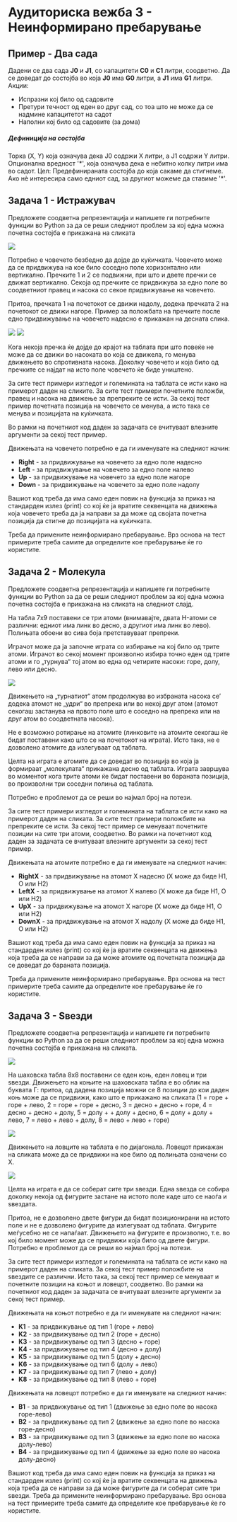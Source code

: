 ﻿# Аудиториска вежба 3 - Неинформирано пребарување


## Пример - Два сада

Дадени се два сада **J0** и **J1**, со капацитети **C0** и **C1** литри, соодветно. 
Да се доведат до состојба во која **J0** има **G0** литри, а **J1** има **G1** литри.
Акции:
- Испразни кој било од садовите
- Претури течност од еден во друг сад, со тоа што не може да се надмине капацитетот на садот
- Наполни кој било од садовите (за дома)

##### Дефиниција на состојба
Торка (X, Y) која означува дека J0 содржи X литри, а J1 содржи Y литри. Опционална вредност 
'\*', која означува дека е небитно колку литри има во садот.
Цел: Предефинираната состојба до која сакаме да стигнеме. Ако нѐ интересира само едниот сад, 
за другиот можеме да ставиме '\*'.



## Задача 1 - Истражувач

Предложете соодветна репрезентација и напишете ги потребните функции во Python за да се реши следниот проблем за кој една можна почетна состојба е прикажана на сликата

![](C:\Users\PC\Desktop\AI_exercises\images\explorer1.png)

Потребно е човечето безбедно да дојде до куќичката. Човечето може да се придвижува на кое било соседно поле хоризонтално или вертикално. 
Пречките 1 и 2 се подвижни, при што и двете пречки се движат вертикално. Секоја од пречките се придвижува за едно поле во соодветниот правец и насока со секое придвижување на човечето. 

Притоа, пречката 1 на почетокот се движи надолу, додека пречката 2 на почетокот се движи нагоре. Пример за положбата на пречките после едно придвижување на човечето надесно е прикажан на десната слика. 

![](C:\Users\PC\Desktop\AI_exercises\images\explorer1.png) ![](C:\Users\PC\Desktop\AI_exercises\images\explorer2.png)


Кога некоја пречка ќе дојде до крајот на таблата при што повеќе не може да се движи во насоката во која се движела, го менува движењето во спротивната насока. 
Доколку човечето и која било од пречките се најдат на исто поле човечето ќе биде уништено.

За сите тест примери изгледот и големината на таблата се исти како на примерот даден на сликите. За сите тест примери почетните положби, правец и насока на движење за препреките се исти. За секој тест пример почетната позиција на човечето се менува, а исто така се менува и позицијата на куќичката.

Во рамки на почетниот код даден за задачата се вчитуваат влезните аргументи за секој тест пример. 

Движењата на човечето потребно е да ги именувате на следниот начин:
- **Right** - за придвижување на човечето за едно поле надесно
- **Left** - за придвижување на човечето за едно поле налево
- **Up** - за придвижување на човечето за едно поле нагоре
- **Down** - за придвижување на човечето за едно поле надолу

Вашиот код треба да има само еден повик на функција за приказ на стандарден излез (print) со кој ќе ја вратите секвенцата на движења која човечето треба да ја направи за да може од својата почетна позиција да стигне до позицијата на куќичката. 

Треба да примените неинформирано пребарување. Врз основа на тест примерите треба самите да определите кое пребарување ќе го користите.




## Задача 2 - Молекула

Предложете соодветна репрезентација и напишете ги потребните функции во Python за да се реши следниот проблем за кој една можна почетна состојба е прикажана на сликата на следниот слајд.

На табла 7x9 поставени се три атоми (внимавајте, двата H-атоми се различни: едниот има линк во десно, а другиот има линк во лево). Полињата обоени во сива боја претставуваат препреки.

Играчот може да ја започне играта со избирање на кој било од трите атоми. Играчот во секој момент произволно избира точно еден од трите атоми и го „турнува“ тој атом во една од четирите насоки: горе, долу, лево или десно.

![](C:\Users\PC\Desktop\AI_exercises\images\molecule1.png)

Движењето на „турнатиот“ атом продолжува во избраната насока се’ додека атомот не „удри“ во препрека или во некој друг атом (атомот секогаш застанува на првото поле што е соседно на препрека или на друг атом во соодветната насока).

Не е возможно ротирање на атомите (линковите на атомите секогаш ќе бидат поставени како што се на почетокот на играта). Исто така, не е дозволено атомите да излегуваат од таблата.

Целта на играта е атомите да се доведат во позиција во која ја формираат „молекулата“ прикажана десно од таблата. Играта завршува во моментот кога трите атоми ќе бидат поставени во бараната позиција, во произволни три соседни полиња од таблата.

Потребно е проблемот да се реши во најмал број на потези.

За сите тест примери изгледот и големината на таблата се исти како на примерот даден на сликата. За сите тест примери положбите на препреките се исти. За секој тест пример се менуваат почетните позиции на сите три атоми, соодветно.
Во рамки на почетниот код даден за задачата се вчитуваат влезните аргументи за секој тест пример. 

Движењата на атомите потребно е да ги именувате на следниот начин:
- **RightX** - за придвижување на атомот X надесно (X може да биде H1, O или H2)
- **LeftX** - за придвижување на атомот X налево (X може да биде H1, O или H2)
- **UpX** - за придвижување на атомот X нагоре (X може да биде H1, O или H2)
- **DownX** - за придвижување на атомот X надолу (X може да биде H1, O или H2)

Вашиот код треба да има само еден повик на функција за приказ на стандарден излез (print) со кој ќе ја вратите секвенцата на движења која треба да се направи за да може атомите од почетната позиција да се доведат до бараната позиција. 

Треба да примените неинформирано пребарување. Врз основа на тест примерите треба самите да определите кое пребарување ќе го користите.




## Задача 3 - Ѕвезди
Предложете соодветна репрезентација и напишете ги потребните функции во Python за да се реши следниот проблем за кој една можна почетна состојба е прикажана на сликата.

![](C:\Users\PC\Desktop\AI_exercises\images\stars1.png)

На шаховска табла 8x8 поставени се еден коњ, еден ловец и три ѕвезди. Движењето на коњите на шаховската табла е 
во облик на буквата Г: притоа, од дадена позиција можни се 8 позиции до кои даден коњ може да се придвижи, како 
што е прикажано на сликата (1 = горе + горе + лево, 2 = горе + горе + десно, 3 = десно + десно + горе, 
4 = десно + десно + долу, 5 = долу + + долу + десно, 6 = долу + долу + лево, 7 = лево + лево + долу, 
8 = лево + лево + горе)

![](C:\Users\PC\Desktop\AI_exercises\images\stars2.png)

Движењето на ловците на таблата е по дијагонала. Ловецот прикажан на сликата може да се придвижи на кое било од полињата означени со X.

![](C:\Users\PC\Desktop\AI_exercises\images\stars3.png)


Целта на играта е да се соберат сите три ѕвезди. Една ѕвезда се собира доколку некоја од фигурите застане на истото поле каде што се наоѓа и ѕвездата.

Притоа, не е дозволено двете фигури да бидат позиционирани на истото поле и не е дозволено фигурите да излегуваат од таблата. Фигурите меѓусебно не се напаѓаат. 
Движењето на фигурите е произволно, т.е. во кој било момент може да се придвижи која било од двете фигури.
Потребно е проблемот да се реши во најмал број на потези.

За сите тест примери изгледот и големината на таблата се исти како на примерот даден на сликата. За секој тест пример положбите на ѕвездите се различни. Исто така, за секој тест пример се менуваат и почетните позиции на коњот и ловецот, соодветно.
Во рамки на почетниот код даден за задачата се вчитуваат влезните аргументи за секој тест пример. 


Движењата на коњот потребно е да ги именувате на следниот начин:
- **K1** - за придвижување од тип 1 (горе + лево)
- **K2** - за придвижување од тип 2 (горе + десно)
- **K3** - за придвижување од тип 3 (десно + горе)
- **K4** - за придвижување од тип 4 (десно + долу)
- **K5** - за придвижување од тип 5 (долу + десно)
- **K6** - за придвижување од тип 6 (долу + лево)
- **K7** - за придвижување од тип 7 (лево + долу)
- **K8** - за придвижување од тип 8 (лево + горе)


Движењата на ловецот потребно е да ги именувате на следниот начин:
- **B1** - за придвижување од тип 1 (движење за едно поле во насока горе-лево)
- **B2** - за придвижување од тип 2 (движење за едно поле во насока горе-десно)
- **B3** - за придвижување од тип 3 (движење за едно поле во насока долу-лево)
- **B4** - за придвижување од тип 4 (движење за едно поле во насока долу-десно)


Вашиот код треба да има само еден повик на функција за приказ на стандарден излез (print) со кој ќе ја вратите секвенцата на движења која треба да се направи за да може фигурите да ги соберат сите три ѕвезди. 
Треба да примените неинформирано пребарување. Врз основа на тест примерите треба самите да определите кое пребарување ќе го користите.


